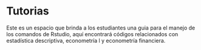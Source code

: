 # Tutorias




Este es un espacio que brinda a los estudiantes una guia para el manejo de los comandos de Rstudio, aquí encontrará 
códigos relacionados con estadística descriptiva, econometría l y econometría financiera.
